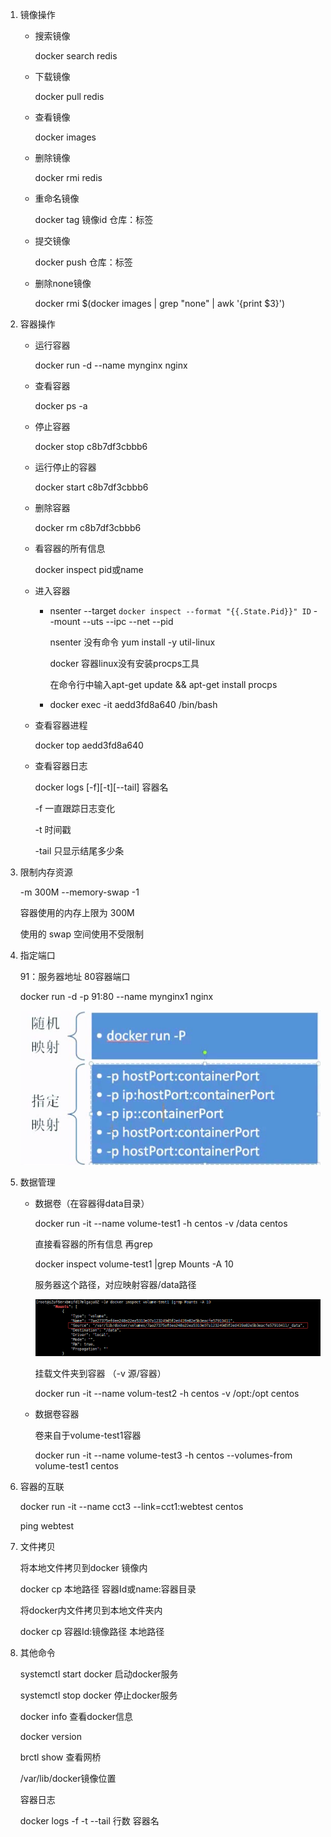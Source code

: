 1. 镜像操作

   * 搜索镜像

     docker search redis

   * 下载镜像

       docker pull redis

   * 查看镜像

     docker images

   * 删除镜像

     docker rmi redis

   * 重命名镜像

     docker tag 镜像id 仓库：标签

   * 提交镜像

     docker push 仓库：标签

   * 删除none镜像

     docker rmi $(docker images | grep "none" | awk '{print $3}')



2. 容器操作

   * 运行容器

     docker run -d --name mynginx nginx

   * 查看容器

     docker ps -a

   * 停止容器

     docker stop c8b7df3cbbb6

   * 运行停止的容器

     docker start c8b7df3cbbb6

   * 删除容器

     docker rm c8b7df3cbbb6

   * 看容器的所有信息

     docker inspect pid或name

   * 进入容器 

     * nsenter --target `docker inspect --format "{{.State.Pid}}" ID` --mount --uts --ipc --net --pid

       nsenter 没有命令 yum install -y util-linux

       docker 容器linux没有安装procps工具

       在命令行中输入apt-get update && apt-get install procps

     * docker exec -it aedd3fd8a640 /bin/bash

    

   * 查看容器进程

     docker top aedd3fd8a640

   * 查看容器日志

     docker logs [-f][-t][--tail] 容器名

     -f 一直跟踪日志变化

     -t 时间戳

     -tail 只显示结尾多少条

     

3. 限制内存资源

   -m 300M --memory-swap -1

   容器使用的内存上限为 300M

   使用的 swap 空间使用不受限制

 

4. 指定端口

   91：服务器地址   80容器端口

   docker run -d -p 91:80 --name mynginx1 nginx

   ![yingshe](../../图片/b.docker常用命令/yingshe.png)

5. 数据管理

   * 数据卷（在容器得data目录）

     docker run -it --name volume-test1 -h centos -v /data centos

     直接看容器的所有信息 再grep

     docker inspect volume-test1 |grep Mounts -A 10

     服务器这个路径，对应映射容器/data路径

     ![rongqi](../../图片/b.docker常用命令/rongqi.png)

     挂载文件夹到容器 （-v 源/容器）

     docker run -it --name volum-test2 -h centos -v /opt:/opt centos

   * 数据卷容器

     卷来自于volume-test1容器

     docker run -it --name volume-test3 -h centos --volumes-from volume-test1 centos

6. 容器的互联

   docker run -it --name cct3 --link=cct1:webtest centos

   ping webtest

7. 文件拷贝

   将本地文件拷贝到docker 镜像内

   docker  cp 本地路径 容器Id或name:容器目录

    

   将docker内文件拷贝到本地文件夹内

   docker  cp  容器Id:镜像路径 本地路径

8. 其他命令

   systemctl start docker  启动docker服务

   systemctl stop docker  停止docker服务

   docker info 查看docker信息

   docker version

    

   brctl show 查看网桥

   /var/lib/docker镜像位置

   
   
   容器日志
   
   docker logs -f -t --tail 行数 容器名